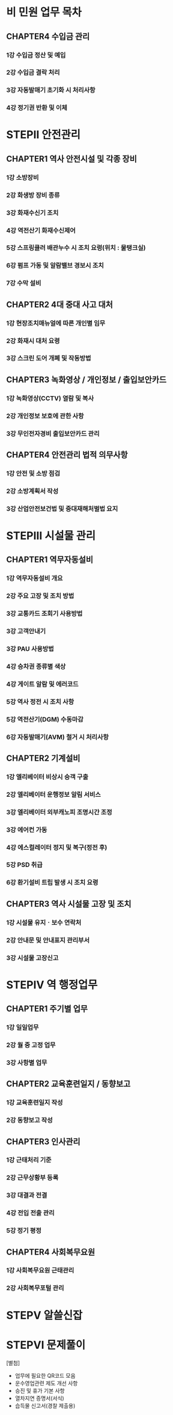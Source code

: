 # 비 민원 업무 목차

## CHAPTER4 수입금 관리

### 1강 수입금 정산 및 예입

### 2강 수입금 결락 처리

### 3강 자동발매기 초기화 시 처리사항

### 4강 정기권 반환 및 이체

# STEPⅡ 안전관리

## CHAPTER1 역사 안전시설 및 각종 장비

### 1강 소방장비

### 2강 화생방 장비 종류

### 3강 화재수신기 조치

### 4강 역전산기 화재수신제어

### 5강 스프링클러 배관누수 시 조치 요령(위치 : 물탱크실)

### 6강 펌프 가동 및 알람밸브 경보시 조치

### 7강 수막 설비

## CHAPTER2 4대 중대 사고 대처

### 1강 현장조치매뉴얼에 따른 개인별 임무

### 2강 화재시 대처 요령

### 3강 스크린 도어 개폐 및 작동방법

## CHAPTER3 녹화영상 / 개인정보 / 출입보안카드

### 1강 녹화영상(CCTV) 열람 및 복사

### 2강 개인정보 보호에 관한 사항

### 3강 무인전자경비 출입보안카드 관리

## CHAPTER4 안전관리 법적 의무사항

### 1강 안전 및 소방 점검

### 2강 소방계획서 작성

### 3강 산업안전보건법 및 중대재해처벌법 요지

# 

# STEPⅢ 시설물 관리

## CHAPTER1 역무자동설비

### 1강 역무자동설비 개요

### 2강 주요 고장 및 조치 방법

### 3강 교통카드 조회기 사용방법

### 3강 고객안내기

### 3강 PAU 사용방법

### 4강 승차권 종류별 색상

### 4강 게이트 알람 및 에러코드

### 5강 역사 정전 시 조치 사항

### 5강 역전산기(DGM) 수동마감

### 6강 자동발매기(AVM) 철거 시 처리사항

## CHAPTER2 기계설비

### 1강 엘리베이터 비상시 승객 구출

### 2강 엘리베이터 운행정보 알림 서비스

### 3강 엘리베이터 외부캐노피 조명시간 조정

### 3강 에어컨 가동

### 4강 에스컬레이터 정지 및 복구(정전 후)

### 5강 PSD 취급

### 6강 환기설비 트립 발생 시 조치 요령

## CHAPTER3 역사 시설물 고장 및 조치

### 1강 시설물 유지ㆍ보수 연락처

### 2강 안내문 및 안내표지 관리부서

### 3강 시설물 고장신고

# STEPⅣ 역 행정업무

## CHAPTER1 주기별 업무

### 1강 일일업무

### 2강 월 중 고정 업무

### 3강 사항별 업무

## CHAPTER2 교육훈련일지 / 동향보고

### 1강 교육훈련일지 작성

### 2강 동향보고 작성

## CHAPTER3 인사관리

### 1강 근태처리 기준

### 2강 근무상황부 등록

### 3강 대결과 전결

### 4강 전입 전출 관리

### 5강 정기 평정

## CHAPTER4 사회복무요원

### 1강 사회복무요원 근태관리

### 2강 사회복무포털 관리

# STEPⅤ 알쓸신잡

# STEPⅥ 문제풀이

[별첨]

- 업무에 필요한 QR코드 모음
- 운수영업관련 제도 개선 사항
- 승진 및 휴가 기본 사항
- 열차지연 증명서(서식)
- 습득물 신고서(경찰 제출용)
